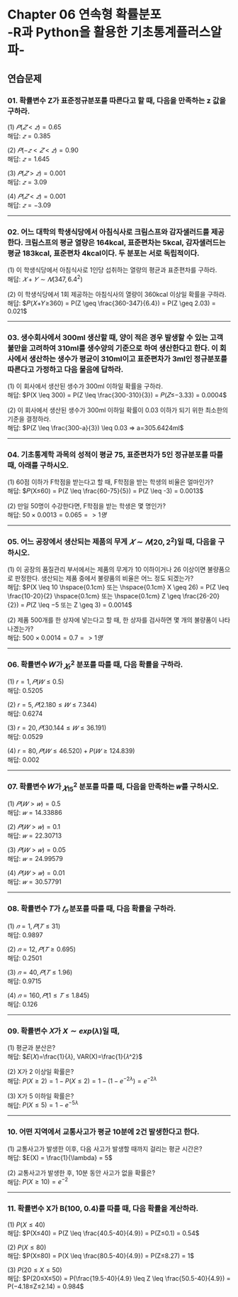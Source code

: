 # Chapter 06 연속형 확률분포<br>-R과 Python을 활용한 기초통계플러스알파-

## 연습문제

### 01. 확률변수 Z가 표준정규분포를 따른다고 할 때, 다음을 만족하는 z 값을 구하라.

(1) $𝑃(𝑍<𝑧) = 0.65$<br>
해답: $𝑧 = 0.385$

(2) $𝑃(−𝑧<𝑍<𝑧) = 0.90$<br>
해답: $𝑧 = 1.645$

(3) $𝑃(𝑍>𝑧) = 0.001$<br>
해답: $𝑧 = 3.09$

(4) $𝑃(𝑍<𝑧) = 0.001$<br>
해답: $𝑧 = −3.09$

---
### 02. 어느 대학의 학생식당에서 아침식사로 크림스프와 감자샐러드를 제공한다. 크림스프의 평균 열량은 164kcal, 표준편차는 5kcal, 감자샐러드는 평균 183kcal, 표준편차 4kcal이다. 두 분포는 서로 독립적이다.

(1) 이 학생식당에서 아침식사로 1인당 섭취하는 열량의 평균과 표준편차를 구하라.<br>
해답: $𝑋+𝑌∼𝑁(347, 6.4^2)$

(2) 이 학생식당에서 1회 제공하는 아침식사의 열량이 360kcal 이상일 확률을 구하라.<br>
해답: $𝑃(𝑋+𝑌≥360) = P(Z \geq \frac{360-347}{6.4}) = P(Z \geq 2.03) = 0.021$

---
### 03. 생수회사에서 300ml 생산할 때, 양이 적은 경우 발생할 수 있는 고객 불만을 고려하여 310ml를 생수양의 기준으로 하여 생산한다고 한다. 이 회사에서 생산하는 생수가 평균이 310ml이고 표준편차가 3ml인 정규분포를 따른다고 가정하고 다음 물음에 답하라.

(1) 이 회사에서 생산된 생수가 300ml 이하일 확률을 구하라.<br>
해답: $P(X \leq 300) = P(Z \leq \frac{300-310}{3}) = 𝑃(𝑍≤−3.33) = 0.0004$

(2) 이 회사에서 생산된 생수가 300ml 이하일 확률이 0.03 이하가 되기 위한 최소한의 기준을 결정하라.<br>
해답: $P(Z \leq \frac{300-a}{3}) \leq 0.03 => a=305.6424ml$

---
### 04. 기초통계학 과목의 성적이 평균 75, 표준편차가 5인 정규분포를 따를 때, 아래를 구하시오.

(1) 60점 이하가 F학점을 받는다고 할 때, F학점을 받는 학생의 비율은 얼마인가?<br>
해답: $𝑃(X≤60) = P(Z \leq \frac{60-75}{5}) = P(Z \leq -3) = 0.0013$

(2) 만일 50명이 수강한다면, F학점을 받는 학생은 몇 명인가?<br>
해답: $50 × 0.0013 = 0.065 => 1명$

---
### 05. 어느 공장에서 생산되는 제품의 무게 $𝑋∼𝑁(20, 2^2)$일 때, 다음을 구하시오.

(1) 이 공장의 품질관리 부서에서는 제품의 무게가 10 이하이거나 26 이상이면 불량품으로 판정한다. 생산되는 제품 중에서 불량품의 비율은 어느 정도 되겠는가?<br>
해답: $P(X \leq 10 \hspace{0.1cm} 또는 \hspace{0.1cm} X \geq 26) = P(Z \leq \frac{10-20}{2} \hspace{0.1cm} 또는 \hspace{0.1cm} Z \geq \frac{26-20}{2}) = 𝑃(Z \leq −5 또는 Z \geq 3) = 0.0014$

(2) 제품 500개를 한 상자에 넣는다고 할 때, 한 상자를 검사하면 몇 개의 불량품이 나타나겠는가?<br>
해답: $500 × 0.0014 = 0.7 => 1명$

---
### 06. 확률변수 𝑊가 $𝜒_r^2$ 분포를 따를 때, 다음 확률을 구하라.

(1) $r = 1, 𝑃(𝑊 ≤ 0.5)$<br>
해답: 0.5205

(2) $r = 5, 𝑃(2.180 ≤ 𝑊 ≤ 7.344)$<br>
해답: 0.6274

(3) $r = 20, 𝑃(30.144 ≤ 𝑊 ≤ 36.191)$<br>
해답: 0.0529

(4) $r = 80, 𝑃(𝑊 ≤ 46.520) + P(𝑊 ≥ 124.839)$<br>
해답: 0.002

---
### 07. 확률변수 𝑊가 $𝜒_{15}^2$ 분포를 따를 때, 다음을 만족하는 𝑤를 구하시오.

(1) $𝑃(𝑊>𝑤)=0.5$<br>
해답: $𝑤=14.33886$

(2) $𝑃(𝑊>𝑤)=0.1$<br>
해답: $𝑤=22.30713$

(3) $𝑃(𝑊>𝑤)=0.05$<br>
해답: $𝑤=24.99579$

(4) $𝑃(𝑊>𝑤)=0.01$<br>
해답: $𝑤=30.57791$

---
### 08. 확률변수 𝑇가 $𝑡_𝑛$ 분포를 따를 때, 다음 확률을 구하라.

(1) $𝑛=1, 𝑃(𝑇≤31)$<br>
해답: 0.9897

(2) $𝑛=12, 𝑃(𝑇 \geq 0.695)$<br>
해답: 0.2501

(3) $𝑛=40, 𝑃(𝑇≤1.96)$<br>
해답: 0.9715

(4) $𝑛=160, 𝑃(1≤𝑇≤1.845)$<br>
해답: 0.126

---
### 09. 확률변수 𝑋가 $X \sim exp(λ)$일 때,

(1) 평균과 분산은?<br>
해답: $𝐸(𝑋)=\frac{1}{𝜆}, VAR(X)=\frac{1}{𝜆^2}$

(2) X가 2 이상일 확률은?<br>
해답: $P(X \geq 2) = 1 - P(X \leq 2) = 1 - (1 - e^{-2\lambda}) = e^{-2\lambda}$

(3) X가 5 이하일 확률은?<br>
해답: $P(X \leq 5) = 1 - e^{-5\lambda}$

---
### 10. 어떤 지역에서 교통사고가 평균 10분에 2건 발생한다고 한다.

(1) 교통사고가 발생한 이후, 다음 사고가 발생할 때까지 걸리는 평균 시간은?<br>
해답: $E(X) = \frac{1}{\lambda} = 5$

(2) 교통사고가 발생한 후, 10분 동안 사고가 없을 확률은?<br>
해답: $P(X ≥ 10) = e^{−2}$

---
### 11. 확률변수 X가 B(100, 0.4)를 따를 때, 다음 확률을 계산하라.

(1) $P(X≤40)$<br>
해답: $P(X≤40) = P(Z \leq \frac{40.5-40}{4.9}) = P(Z≤0.1) = 0.54$

(2) $P(X≤80)$<br>
해답: $P(X≤80) = P(X \leq \frac{80.5-40}{4.9}) = P(Z≤8.27) = 1$

(3) $P(20≤X≤50)$<br>
해답: $P(20≤X≤50) = P(\frac{19.5-40}{4.9} \leq Z \leq \frac{50.5-40}{4.9}) = P(−4.18≤Z≤2.14) = 0.984$
